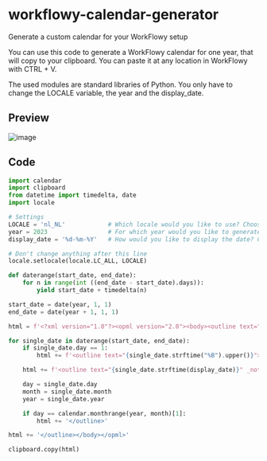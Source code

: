 # workflowy-calendar-generator
Generate a custom calendar for your WorkFlowy setup

You can use this code to generate a WorkFlowy calendar for one year, that will copy to your clipboard. You can paste it at any location in WorkFlowy with CTRL + V.

The used modules are standard libraries of Python. You only have to change the LOCALE variable, the year and the display_date.

## Preview
![image](https://user-images.githubusercontent.com/29152658/204143885-89a0c417-7244-49c4-86f6-3a4f4398b2da.png)

## Code
```python
import calendar
import clipboard
from datetime import timedelta, date
import locale

# Settings
LOCALE = 'nl_NL'            # Which locale would you like to use? Choose from https://www.localeplanet.com/icu/
year = 2023                 # For which year would you like to generate a calendar?
display_date = '%d-%m-%Y'   # How would you like to display the date? Choose from https://docs.python.org/3/library/datetime.html#strftime-and-strptime-format-codes

# Don't change anything after this line
locale.setlocale(locale.LC_ALL, LOCALE)

def daterange(start_date, end_date):
    for n in range(int ((end_date - start_date).days)):
        yield start_date + timedelta(n)

start_date = date(year, 1, 1)
end_date = date(year + 1, 1, 1)

html = f'<?xml version="1.0"?><opml version="2.0"><body><outline text="{year}">'

for single_date in daterange(start_date, end_date):
    if single_date.day == 1:
        html += f'<outline text="{single_date.strftime("%B").upper()}">'

    html += f'<outline text="{single_date.strftime(display_date)}" _note="{single_date.strftime("%a")}" />'

    day = single_date.day
    month = single_date.month
    year = single_date.year

    if day == calendar.monthrange(year, month)[1]:
        html += '</outline>'

html += '</outline></body></opml>'

clipboard.copy(html)
```
